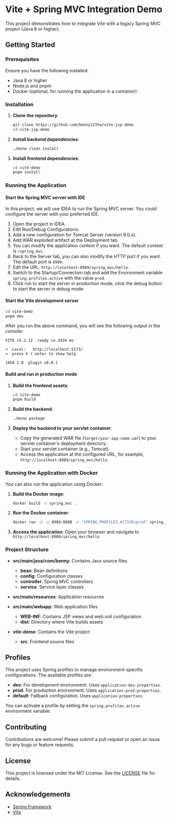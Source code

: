 # Vite + Spring MVC Integration Demo

This project demonstrates how to integrate Vite with a legacy Spring MVC project (Java 8 or higher).

## Getting Started

### Prerequisites

Ensure you have the following installed:

- Java 8 or higher
- Node.js and pnpm
- Docker (optional, for running the application in a container)

### Installation

1. **Clone the repository**:
   ```sh
   git clone https://github.com/benny123tw/vite-jsp-demo
   cd vite-jsp-demo
   ```

2. **Install backend dependencies**:
   ```sh
   ./mvnw clean install
   ```

3. **Install frontend dependencies**:
   ```sh
   cd vite-demo
   pnpm install
   ```

### Running the Application

#### Start the Spring MVC server with IDE

In this project, we will use IDEA to run the Spring MVC server. You could configure the server with your preferred IDE.

1. Open the project in IDEA.
2. Edit Run/Debug Configurations.
3. Add a new configuration for Tomcat Server (version 9.0.x).
4. Add WAR exploded artifact at the Deployment tab.
5. You can modify the application context if you want. The default context is `/spring_mvc`.
6. Back to the Server tab, you can also modify the HTTP port if you want. The default port is `8989`.
7. Edit the URL: `http://localhost:8989/spring_mvc/hello`.
8. Switch to the Startup/Connection tab and add the Environment variable `spring.profiles.active` with the value `prod`.
9. Click run to start the server in production mode; click the debug button to start the server in debug mode.

#### Start the Vite development server

```sh
cd vite-demo
pnpm dev
```

After you run the above command, you will see the following output in the console:

```shell
VITE v5.2.12  ready in 3434 ms

➜  Local:   http://localhost:5173/
➜  press h + enter to show help

JAVA 1.8  plugin v0.0.1
```

#### Build and run in production mode

1. **Build the frontend assets**:
   ```sh
   cd vite-demo
   pnpm build
   ```

2. **Build the backend**:
   ```sh
   ./mvnw package
   ```

3. **Deploy the backend to your servlet container**:
    - Copy the generated WAR file (`target/your-app-name.war`) to your servlet container's deployment directory.
    - Start your servlet container (e.g., Tomcat).
    - Access the application at the configured URL, for example, `http://localhost:8989/spring_mvc/hello`.

### Running the Application with Docker

You can also run the application using Docker:

1. **Build the Docker image**:
   ```sh
   docker build -t spring_mvc .
   ```

2. **Run the Docker container**:
   ```sh
   docker run -d -p 8989:8080 -e "SPRING_PROFILES_ACTIVE=prod" spring_mvc
   ```

3. **Access the application**:
   Open your browser and navigate to `http://localhost:8989/spring_mvc/hello`

### Project Structure

- **src/main/java/com/benny**: Contains Java source files
    - **bean**: Bean definitions
    - **config**: Configuration classes
    - **controller**: Spring MVC controllers
    - **service**: Service layer classes

- **src/main/resources**: Application resources
- **src/main/webapp**: Web application files
    - **WEB-INF**: Contains JSP views and web.xml configuration
    - **dist**: Directory where Vite builds assets

- **vite-demo**: Contains the Vite project
    - **src**: Frontend source files

## Profiles

This project uses Spring profiles to manage environment-specific configurations. The available profiles are:

- **dev**: For development environment. Uses `application-dev.properties`.
- **prod**: For production environment. Uses `application-prod.properties`.
- **default**: Fallback configuration. Uses `application.properties`.

You can activate a profile by setting the `spring.profiles.active` environment variable.

## Contributing

Contributions are welcome! Please submit a pull request or open an issue for any bugs or feature requests.

## License

This project is licensed under the MIT License. See the [LICENSE](LICENSE) file for details.

## Acknowledgements

- [Spring Framework](https://spring.io/projects/spring-framework)
- [Vite](https://vitejs.dev/)